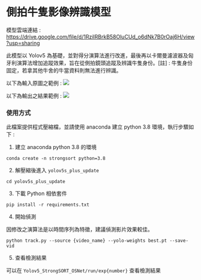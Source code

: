 # 側拍牛隻影像辨識模型
模型雲端連結 : https://drive.google.com/file/d/1RziIRBrkB58OluCUd_o6dNk7B0rOaj6H/view?usp=sharing

此模型以 Yolov5 為基礎，並對得分演算法進行改進，最後再以卡爾曼濾波器及匈牙利演算法增加追蹤效果，旨在從側拍鏡頭追蹤及辨識牛隻身份。[註] : 牛隻身份固定，若拿其他牛舍的牛當資料則無法進行辨識。


以下為輸入原圖之範例 : 
![](https://hackmd.io/_uploads/Hy7ee_pba.png)

以下為輸出之結果範例 : 
![](https://hackmd.io/_uploads/SyX8bupZp.png)


### 使用方式

此檔案提供程式壓縮檔，並請使用 anaconda 建立 python 3.8 環境，執行步驟如下 : 

1. 建立 anaconda python 3.8 的環境
```
conda create -n strongsort python=3.8
```

2. 解壓縮後進入 `yolov5s_plus_update`
```
cd yolov5s_plus_update
```

3. 下載 Python 相依套件
```
pip install -r requirements.txt
```

4. 開始偵測

因修改之演算法是以時間序列為特徵，建議偵測影片效果較佳。

```
python track.py --source {video_name} --yolo-weights best.pt --save-vid 
```

5. 查看檢測結果

可以在 `Yolov5_StrongSORT_OSNet/run/exp{number}` 查看檢測結果

